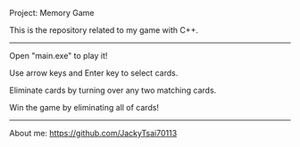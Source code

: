Project: Memory Game

This is the repository related to my game with C++.

***
Open "main.exe" to play it!

Use arrow keys and Enter key to select cards.

Eliminate cards by turning over any two matching cards.

Win the game by eliminating all of cards!
***

About me: https://github.com/JackyTsai70113
